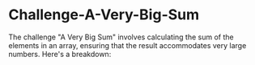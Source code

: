 # Challenge-A-Very-Big-Sum

The challenge "A Very Big Sum" involves calculating the sum of the elements in an array, ensuring that the result accommodates very large numbers. Here's a breakdown:
